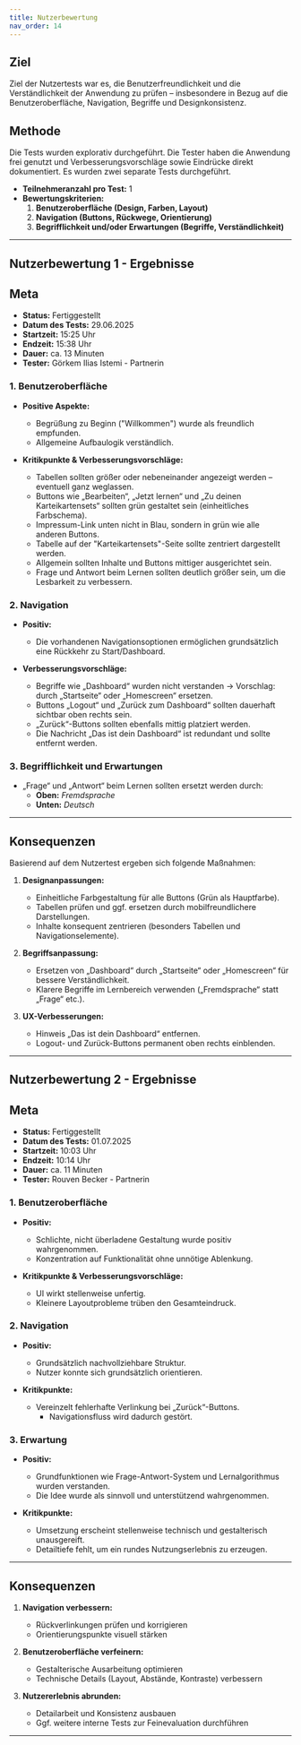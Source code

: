 ```yaml
---
title: Nutzerbewertung
nav_order: 14
---
```


## Ziel

Ziel der Nutzertests war es, die Benutzerfreundlichkeit und die Verständlichkeit der Anwendung zu prüfen – insbesondere in Bezug auf die Benutzeroberfläche, Navigation, Begriffe und Designkonsistenz.

## Methode

Die Tests wurden explorativ durchgeführt. Die Tester haben die Anwendung frei genutzt und Verbesserungsvorschläge sowie Eindrücke direkt dokumentiert. Es wurden zwei separate Tests durchgeführt.

- **Teilnehmeranzahl pro Test:** 1 
- **Bewertungskriterien:**
  1. **Benutzeroberfläche (Design, Farben, Layout)**
  2. **Navigation (Buttons, Rückwege, Orientierung)**
  3. **Begrifflichkeit und/oder Erwartungen (Begriffe, Verständlichkeit)**

---

## Nutzerbewertung 1 - Ergebnisse

## Meta
- **Status:** Fertiggestellt
- **Datum des Tests:** 29.06.2025
- **Startzeit:** 15:25 Uhr
- **Endzeit:** 15:38 Uhr
- **Dauer:** ca. 13 Minuten
- **Tester:** Görkem Ilias Istemi - Partnerin

### 1. Benutzeroberfläche

- **Positive Aspekte:**
  - Begrüßung zu Beginn ("Willkommen") wurde als freundlich empfunden.
  - Allgemeine Aufbaulogik verständlich.

- **Kritikpunkte & Verbesserungsvorschläge:**
  - Tabellen sollten größer oder nebeneinander angezeigt werden – eventuell ganz weglassen.
  - Buttons wie „Bearbeiten“, „Jetzt lernen“ und „Zu deinen Karteikartensets“ sollten grün gestaltet sein (einheitliches Farbschema).
  - Impressum-Link unten nicht in Blau, sondern in grün wie alle anderen Buttons.
  - Tabelle auf der "Karteikartensets"-Seite sollte zentriert dargestellt werden.
  - Allgemein sollten Inhalte und Buttons mittiger ausgerichtet sein.
  - Frage und Antwort beim Lernen sollten deutlich größer sein, um die Lesbarkeit zu verbessern.

### 2. Navigation

- **Positiv:**
  - Die vorhandenen Navigationsoptionen ermöglichen grundsätzlich eine Rückkehr zu Start/Dashboard.

- **Verbesserungsvorschläge:**
  - Begriffe wie „Dashboard“ wurden nicht verstanden → Vorschlag: durch „Startseite“ oder „Homescreen“ ersetzen.
  - Buttons „Logout“ und „Zurück zum Dashboard“ sollten dauerhaft sichtbar oben rechts sein.
  - „Zurück“-Buttons sollten ebenfalls mittig platziert werden.
  - Die Nachricht „Das ist dein Dashboard“ ist redundant und sollte entfernt werden.

### 3. Begrifflichkeit und Erwartungen

- „Frage“ und „Antwort“ beim Lernen sollten ersetzt werden durch:
  - **Oben:** *Fremdsprache*
  - **Unten:** *Deutsch*

---

## Konsequenzen

Basierend auf dem Nutzertest ergeben sich folgende Maßnahmen:

1. **Designanpassungen:**
   - Einheitliche Farbgestaltung für alle Buttons (Grün als Hauptfarbe).
   - Tabellen prüfen und ggf. ersetzen durch mobilfreundlichere Darstellungen.
   - Inhalte konsequent zentrieren (besonders Tabellen und Navigationselemente).

2. **Begriffsanpassung:**
   - Ersetzen von „Dashboard“ durch „Startseite“ oder „Homescreen“ für bessere Verständlichkeit.
   - Klarere Begriffe im Lernbereich verwenden („Fremdsprache“ statt „Frage“ etc.).

3. **UX-Verbesserungen:**
   - Hinweis „Das ist dein Dashboard“ entfernen.
   - Logout- und Zurück-Buttons permanent oben rechts einblenden.

---
## Nutzerbewertung 2 - Ergebnisse

## Meta
- **Status:** Fertiggestellt
- **Datum des Tests:** 01.07.2025
- **Startzeit:** 10:03 Uhr
- **Endzeit:** 10:14 Uhr
- **Dauer:** ca. 11 Minuten
- **Tester:** Rouven Becker - Partnerin

### 1. Benutzeroberfläche

- **Positiv:**
  - Schlichte, nicht überladene Gestaltung wurde positiv wahrgenommen.
  - Konzentration auf Funktionalität ohne unnötige Ablenkung.

- **Kritikpunkte & Verbesserungsvorschläge:**
  - UI wirkt stellenweise unfertig.
  - Kleinere Layoutprobleme trüben den Gesamteindruck.

### 2. Navigation

- **Positiv:**
  - Grundsätzlich nachvollziehbare Struktur.
  - Nutzer konnte sich grundsätzlich orientieren.

- **Kritikpunkte:**
  - Vereinzelt fehlerhafte Verlinkung bei „Zurück“-Buttons.
    - Navigationsfluss wird dadurch gestört.

### 3. Erwartung

- **Positiv:**
  - Grundfunktionen wie Frage-Antwort-System und Lernalgorithmus wurden verstanden.
  - Die Idee wurde als sinnvoll und unterstützend wahrgenommen.

- **Kritikpunkte:**
  - Umsetzung erscheint stellenweise technisch und gestalterisch unausgereift.
  - Detailtiefe fehlt, um ein rundes Nutzungserlebnis zu erzeugen.

---

## Konsequenzen

1. **Navigation verbessern:**
   - Rückverlinkungen prüfen und korrigieren
   - Orientierungspunkte visuell stärken

2. **Benutzeroberfläche verfeinern:**
   - Gestalterische Ausarbeitung optimieren
   - Technische Details (Layout, Abstände, Kontraste) verbessern

3. **Nutzererlebnis abrunden:**
   - Detailarbeit und Konsistenz ausbauen
   - Ggf. weitere interne Tests zur Feinevaluation durchführen

---

